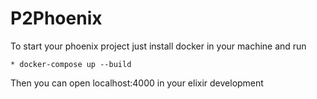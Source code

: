 # P2Phoenix

To start your phoenix project just install docker in your machine and run

	* docker-compose up --build

Then you can open localhost:4000 in your elixir development